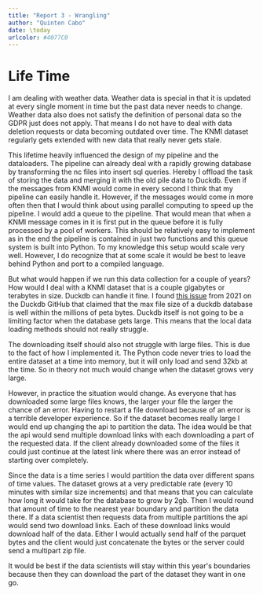 ```yaml
---
title: "Report 3 - Wrangling"
author: "Quinten Cabo"
date: \today
urlcolor: #4077C0
---
```


# Life Time 

I am dealing with weather data. Weather data is special in that it is updated at every single moment in time but the past data never needs to change.
Weather data also does not satisfy the definition of personal data so the GDPR just does not apply.
That means I do not have to deal with data deletion requests or data becoming outdated over time.
The KNMI dataset regularly gets extended with new data that really never gets stale.

This lifetime heavily influenced the design of my pipeline and the dataloaders. 
The pipeline can already deal with a rapidly growing database by transforming the nc files into insert sql queries.
Hereby I offload the task of storing the data and merging it with the old pile data to Duckdb.
Even if the messages from KNMI would come in every second I think that my pipeline can easily handle it.
However, if the messages would come in more often then that I would think about using parallel computing to speed up the pipeline.
I would add a queue to the pipeline. 
That would mean that when a KNMI message comes in it is first put in the queue before it is fully processed by a pool of workers. 
This should be relatively easy to implement as in the end the pipeline is contained in just two functions and this queue system is built into Python.
To my knowledge this setup would scale very well. 
However, I do recognize that at some scale it would be best to leave behind Python and port to a compiled language.

But what would happen if we run this data collection for a couple of years? How would I deal with a KNMI dataset that is a couple gigabytes or terabytes in size. 
Duckdb can handle it fine. I found [this issue](https://github.com/duckdb/duckdb/issues/1394) from 2021 on the Duckdb GitHub that claimed that the max file size of a duckdb database is well within the millions of peta bytes. 
Duckdb itself is not going to be a limiting factor when the database gets large. 
This means that the local data loading methods should not really struggle. 

The downloading itself should also not struggle with large files. 
This is due to the fact of how I implemented it. The Python code never tries to load the entire dataset at a time into memory, but it will only load and send 32kb at the time.
So in theory not much would change when the dataset grows very large.

However, in practice the situation would change. As everyone that has downloaded some large files knows, the larger your file the larger the chance of an error. 
Having to restart a file download because of an error is a terrible developer experience. 
So if the dataset becomes really large I would end up changing the api to partition the data. 
The idea would be that the api would send multiple download links with each downloading a part of the requested data. 
If the client already downloaded some of the files it could just continue at the latest link where there was an error instead of starting over completely.

Since the data is a time series I would partition the data over different spans of time values. 
The dataset grows at a very predictable rate (every 10 minutes with similar size increments) and that means that you can calculate how long it would take for the database to grow by 2gb.
Then I would round that amount of time to the nearest year boundary and partition the data there. 
If a data scientist then requests data from multiple partitions the api would send two download links. 
Each of these download links would download half of the data. 
Either I would actually send half of the parquet bytes and the client would just concatenate the bytes or the server could send a multipart zip file.

It would be best if the data scientists will stay within this year's boundaries because then they can download the part of the dataset they want in one go.